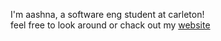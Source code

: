 I'm aashna, a software eng student at carleton!  
feel free to look around or chack out my [website](https://aashna-verma.github.io/)
